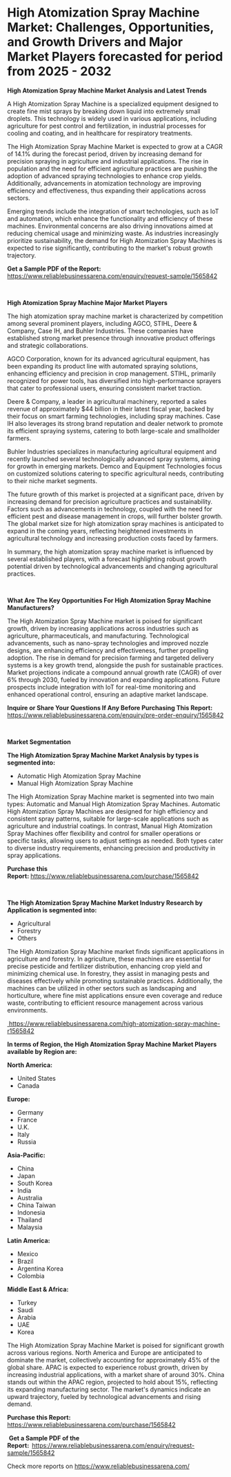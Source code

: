 <p><h1>High Atomization Spray Machine Market: Challenges, Opportunities, and Growth Drivers and Major Market Players forecasted for period from 2025 - 2032</h1></p><p><strong>High Atomization Spray Machine Market Analysis and Latest Trends</strong></p>
<p><p>A High Atomization Spray Machine is a specialized equipment designed to create fine mist sprays by breaking down liquid into extremely small droplets. This technology is widely used in various applications, including agriculture for pest control and fertilization, in industrial processes for cooling and coating, and in healthcare for respiratory treatments. </p><p>The High Atomization Spray Machine Market is expected to grow at a CAGR of 14.1% during the forecast period, driven by increasing demand for precision spraying in agriculture and industrial applications. The rise in population and the need for efficient agriculture practices are pushing the adoption of advanced spraying technologies to enhance crop yields. Additionally, advancements in atomization technology are improving efficiency and effectiveness, thus expanding their applications across sectors.</p><p>Emerging trends include the integration of smart technologies, such as IoT and automation, which enhance the functionality and efficiency of these machines. Environmental concerns are also driving innovations aimed at reducing chemical usage and minimizing waste. As industries increasingly prioritize sustainability, the demand for High Atomization Spray Machines is expected to rise significantly, contributing to the market's robust growth trajectory.</p></p>
<p><strong>Get a Sample PDF of the Report:&nbsp;</strong> <a href="https://www.reliablebusinessarena.com/enquiry/request-sample/1565842?utm_campaign=3566&utm_medium=2&utm_source=Github&utm_content=ia&utm_term=30032025&utm_id=high-atomization-spray-machine">https://www.reliablebusinessarena.com/enquiry/request-sample/1565842</a></p>
<p>&nbsp;</p>
<p><strong>High Atomization Spray Machine Major Market Players</strong></p>
<p><p>The high atomization spray machine market is characterized by competition among several prominent players, including AGCO, STIHL, Deere & Company, Case IH, and Buhler Industries. These companies have established strong market presence through innovative product offerings and strategic collaborations.</p><p>AGCO Corporation, known for its advanced agricultural equipment, has been expanding its product line with automated spraying solutions, enhancing efficiency and precision in crop management. STIHL, primarily recognized for power tools, has diversified into high-performance sprayers that cater to professional users, ensuring consistent market traction.</p><p>Deere & Company, a leader in agricultural machinery, reported a sales revenue of approximately $44 billion in their latest fiscal year, backed by their focus on smart farming technologies, including spray machines. Case IH also leverages its strong brand reputation and dealer network to promote its efficient spraying systems, catering to both large-scale and smallholder farmers.</p><p>Buhler Industries specializes in manufacturing agricultural equipment and recently launched several technologically advanced spray systems, aiming for growth in emerging markets. Demco and Equipment Technologies focus on customized solutions catering to specific agricultural needs, contributing to their niche market segments.</p><p>The future growth of this market is projected at a significant pace, driven by increasing demand for precision agriculture practices and sustainability. Factors such as advancements in technology, coupled with the need for efficient pest and disease management in crops, will further bolster growth. The global market size for high atomization spray machines is anticipated to expand in the coming years, reflecting heightened investments in agricultural technology and increasing production costs faced by farmers.</p><p>In summary, the high atomization spray machine market is influenced by several established players, with a forecast highlighting robust growth potential driven by technological advancements and changing agricultural practices.</p></p>
<p>&nbsp;</p>
<p><strong>What Are The Key Opportunities For High Atomization Spray Machine Manufacturers?</strong></p>
<p><p>The High Atomization Spray Machine market is poised for significant growth, driven by increasing applications across industries such as agriculture, pharmaceuticals, and manufacturing. Technological advancements, such as nano-spray technologies and improved nozzle designs, are enhancing efficiency and effectiveness, further propelling adoption. The rise in demand for precision farming and targeted delivery systems is a key growth trend, alongside the push for sustainable practices. Market projections indicate a compound annual growth rate (CAGR) of over 6% through 2030, fueled by innovation and expanding applications. Future prospects include integration with IoT for real-time monitoring and enhanced operational control, ensuring an adaptive market landscape.</p></p>
<p><strong>Inquire or Share Your Questions If Any Before Purchasing This Report:</strong> <a href="https://www.reliablebusinessarena.com/enquiry/pre-order-enquiry/1565842?utm_campaign=3566&utm_medium=2&utm_source=Github&utm_content=ia&utm_term=30032025&utm_id=high-atomization-spray-machine">https://www.reliablebusinessarena.com/enquiry/pre-order-enquiry/1565842</a></p>
<p>&nbsp;</p>
<p><strong>Market Segmentation</strong></p>
<p><strong>The High Atomization Spray Machine Market Analysis by types is segmented into:</strong></p>
<p><ul><li>Automatic High Atomization Spray Machine</li><li>Manual High Atomization Spray Machine</li></ul></p>
<p><p>The High Atomization Spray Machine market is segmented into two main types: Automatic and Manual High Atomization Spray Machines. Automatic High Atomization Spray Machines are designed for high efficiency and consistent spray patterns, suitable for large-scale applications such as agriculture and industrial coatings. In contrast, Manual High Atomization Spray Machines offer flexibility and control for smaller operations or specific tasks, allowing users to adjust settings as needed. Both types cater to diverse industry requirements, enhancing precision and productivity in spray applications.</p></p>
<p><strong>Purchase this Report:&nbsp;</strong><a href="https://www.reliablebusinessarena.com/purchase/1565842?utm_campaign=3566&utm_medium=2&utm_source=Github&utm_content=ia&utm_term=30032025&utm_id=high-atomization-spray-machine">https://www.reliablebusinessarena.com/purchase/1565842</a></p>
<p>&nbsp;</p>
<p><strong>The High Atomization Spray Machine Market Industry Research by Application is segmented into:</strong></p>
<p><ul><li>Agricultural</li><li>Forestry</li><li>Others</li></ul></p>
<p><p>The High Atomization Spray Machine market finds significant applications in agriculture and forestry. In agriculture, these machines are essential for precise pesticide and fertilizer distribution, enhancing crop yield and minimizing chemical use. In forestry, they assist in managing pests and diseases effectively while promoting sustainable practices. Additionally, the machines can be utilized in other sectors such as landscaping and horticulture, where fine mist applications ensure even coverage and reduce waste, contributing to efficient resource management across various environments.</p></p>
<p><a href="https://www.reliablebusinessarena.com/high-atomization-spray-machine-r1565842?utm_campaign=3566&utm_medium=2&utm_source=Github&utm_content=ia&utm_term=30032025&utm_id=high-atomization-spray-machine">&nbsp;https://www.reliablebusinessarena.com/high-atomization-spray-machine-r1565842</a></p>
<p><strong>In terms of Region, the High Atomization Spray Machine Market Players available by Region are:</strong></p>
<p>
    <p> <strong> North America: </strong>
        <ul>
            <li>United States</li>
            <li>Canada</li>
        </ul>
        </p> 
    <p> <strong> Europe: </strong>
        <ul>
            <li>Germany</li>
            <li>France</li>
            <li>U.K.</li>
            <li>Italy</li>
            <li>Russia</li>
        </ul>
        </p> 
    <p> <strong> Asia-Pacific: </strong>
        <ul>
            <li>China</li>
            <li>Japan</li>
            <li>South Korea</li>
            <li>India</li>
            <li>Australia</li>
            <li>China Taiwan</li>
            <li>Indonesia</li>
            <li>Thailand</li>
            <li>Malaysia</li>
        </ul>
        </p> 
    <p> <strong> Latin America: </strong>
        <ul>
            <li>Mexico</li>
            <li>Brazil</li>
            <li>Argentina Korea</li>
            <li>Colombia</li>
        </ul>
        </p> 
    <p> <strong> Middle East & Africa: </strong>
        <ul>
            <li>Turkey</li>
            <li>Saudi</li>
            <li>Arabia</li>
            <li>UAE</li>
            <li>Korea</li>
        </ul>
    </p>
    </p>
<p><p>The High Atomization Spray Machine Market is poised for significant growth across various regions. North America and Europe are anticipated to dominate the market, collectively accounting for approximately 45% of the global share. APAC is expected to experience robust growth, driven by increasing industrial applications, with a market share of around 30%. China stands out within the APAC region, projected to hold about 15%, reflecting its expanding manufacturing sector. The market's dynamics indicate an upward trajectory, fueled by technological advancements and rising demand.</p></p>
<p><strong>Purchase this Report: </strong><a href="https://www.reliablebusinessarena.com/purchase/1565842?utm_campaign=3566&utm_medium=2&utm_source=Github&utm_content=ia&utm_term=30032025&utm_id=high-atomization-spray-machine">https://www.reliablebusinessarena.com/purchase/1565842</a></p>
<p>&nbsp;<strong>Get a Sample PDF of the Report:&nbsp;&nbsp;</strong><a href="https://www.reliablebusinessarena.com/enquiry/request-sample/1565842?utm_campaign=3566&utm_medium=2&utm_source=Github&utm_content=ia&utm_term=30032025&utm_id=high-atomization-spray-machine">https://www.reliablebusinessarena.com/enquiry/request-sample/1565842</a></p>
<p><strong></strong></p>
<p>Check more reports on <a href="https://www.reliablebusinessarena.com/?utm_campaign=3566&utm_medium=2&utm_source=Github&utm_content=ia&utm_term=30032025&utm_id=high-atomization-spray-machine">https://www.reliablebusinessarena.com/</a></p>